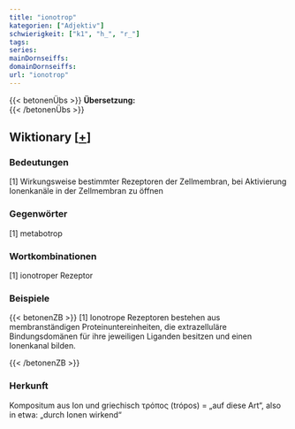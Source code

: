 ```yaml
---
title: "ionotrop"
kategorien: ["Adjektiv"]
schwierigkeit: ["k1", "h_", "r_"]
tags:
series:
mainDornseiffs:
domainDornseiffs:
url: "ionotrop"
---
```


{{< betonenÜbs >}}
**Übersetzung:**  
{{< /betonenÜbs >}}

## Wiktionary [[+](https://de.wiktionary.org/wiki/ionotrop)]

### Bedeutungen
[1] Wirkungsweise bestimmter Rezeptoren der Zellmembran, bei Aktivierung Ionenkanäle in der Zellmembran zu öffnen  

### Gegenwörter
[1] metabotrop  

### Wortkombinationen
[1] ionotroper Rezeptor  

### Beispiele
{{< betonenZB >}}
[1] Ionotrope Rezeptoren bestehen aus membranständigen Proteinuntereinheiten, die extrazelluläre Bindungsdomänen für ihre jeweiligen Liganden besitzen und einen Ionenkanal bilden.  

{{< /betonenZB >}}
### Herkunft
Kompositum aus Ion und griechisch τρόπος (trópos) =  „auf diese Art“, also in etwa: „durch Ionen wirkend“  


